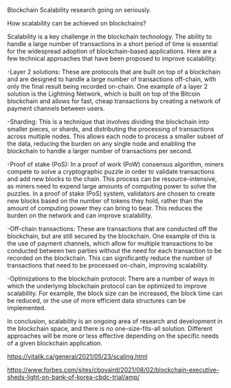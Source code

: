 Blockchain Scalability research going on seriously.

How scalability can be achieved on blockchains?

Scalability is a key challenge in the blockchain technology. The ability to handle a large number of transactions in a short period of time is essential for the widespread adoption of blockchain-based applications. Here are a few technical approaches that have been proposed to improve scalability:

-Layer 2 solutions: These are protocols that are built on top of a blockchain and are designed to handle a large number of transactions off-chain, with only the final result being recorded on-chain. One example of a layer 2 solution is the Lightning Network, which is built on top of the Bitcoin blockchain and allows for fast, cheap transactions by creating a network of payment channels between users.

-Sharding: This is a technique that involves dividing the blockchain into smaller pieces, or shards, and distributing the processing of transactions across multiple nodes. This allows each node to process a smaller subset of the data, reducing the burden on any single node and enabling the blockchain to handle a larger number of
transactions per second.

-Proof of stake (PoS): In a proof of work (PoW) consensus algorithm, miners compete to solve a cryptographic puzzle in order to validate transactions and add new blocks to the chain. This process can be resource-intensive, as miners need to expend large amounts of computing power to solve the puzzles. In a proof of stake (PoS) system, validators are chosen to create new blocks based on the number of tokens they hold, rather than the amount of computing power they can bring to bear. This reduces the burden on the network and can improve scalability.

-Off-chain transactions: These are transactions that are conducted off the blockchain, but are still secured by the blockchain. One example of this is the use of payment channels, which allow for multiple transactions to be conducted between two parties without the need for each transaction to be recorded on the blockchain. This can significantly reduce the number of transactions that need to be processed on-chain, improving scalability.

-Optimizations to the blockchain protocol: There are a number of ways in which the underlying blockchain protocol can be optimized to improve scalability. For example, the block size can be increased, the block time can be reduced, or the use of more efficient data structures can be implemented.

In conclusion, scalability is an ongoing area of research and development in the blockchain space, and there is no one-size-fits-all solution. Different approaches will be more or less effective depending on the specific needs of a given blockchain application.

https://vitalik.ca/general/2021/05/23/scaling.html

https://www.forbes.com/sites/cbovaird/2021/08/02/blockchain-executive-sheds-light-on-bank-of-korea-cbdc-trial/amp/
